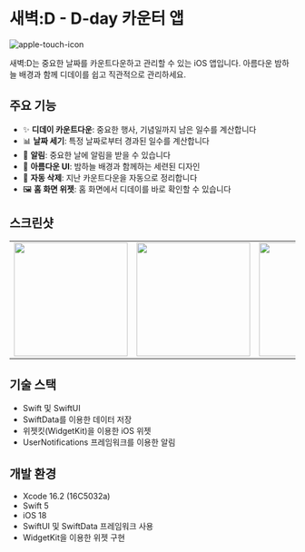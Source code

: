 # 새벽:D - D-day 카운터 앱

![apple-touch-icon](https://github.com/user-attachments/assets/edff61e3-1a52-4d42-b3a5-d23b0bcf8a1f)


새벽:D는 중요한 날짜를 카운트다운하고 관리할 수 있는 iOS 앱입니다. 아름다운 밤하늘 배경과 함께 디데이를 쉽고 직관적으로 관리하세요.

## 주요 기능

- ✨ **디데이 카운트다운**: 중요한 행사, 기념일까지 남은 일수를 계산합니다
- 📊 **날짜 세기**: 특정 날짜로부터 경과된 일수를 계산합니다
- 🔔 **알림**: 중요한 날에 알림을 받을 수 있습니다
- 🌃 **아름다운 UI**: 밤하늘 배경과 함께하는 세련된 디자인
- 🔄 **자동 삭제**: 지난 카운트다운을 자동으로 정리합니다
- 🖼️ **홈 화면 위젯**: 홈 화면에서 디데이를 바로 확인할 수 있습니다

## 스크린샷

<table>
  <tr>
    <td><img src="https://github.com/user-attachments/assets/5acb934d-2456-4e90-8804-b668b8af1c19" width="200"/></td>
    <td><img src="https://github.com/user-attachments/assets/4f8173b9-3447-443d-99bb-58750d1d09ea" width="200"/></td>
    <td><img src="https://github.com/user-attachments/assets/a66d9bb0-9b87-4603-a66f-f6f7d2259180" width="200"/></td>
    <td><img src="https://github.com/user-attachments/assets/c4de357b-40f6-4bc2-91a6-0904871e526f" width="200"/></td>
  </tr>
</table>

## 기술 스택

- Swift 및 SwiftUI
- SwiftData를 이용한 데이터 저장
- 위젯킷(WidgetKit)을 이용한 iOS 위젯
- UserNotifications 프레임워크를 이용한 알림

## 개발 환경

- Xcode 16.2 (16C5032a)
- Swift 5
- iOS 18
- SwiftUI 및 SwiftData 프레임워크 사용
- WidgetKit을 이용한 위젯 구현
